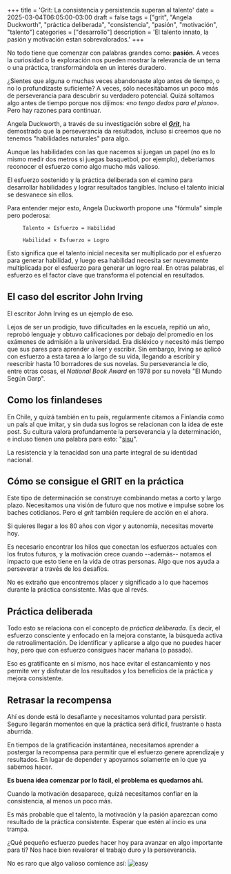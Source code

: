 +++
title = 'Grit: La consistencia y persistencia superan al talento'
date = 2025-03-04T06:05:00-03:00
draft = false
tags = ["grit", "Angela Duckworth", "práctica deliberada", "consistencia", "pasión", "motivación", "talento"]
categories = ["desarrollo"]
description = 'El talento innato, la pasión y motivación estan sobrevalorados.'
+++

No todo tiene que comenzar con palabras grandes como: **pasión**. A veces la curiosidad o la exploración nos pueden mostrar la relevancia de un tema o una práctica, transformándola en un interés duradero.

¿Sientes que alguna o muchas veces abandonaste algo antes de tiempo, o no lo profundizaste suficiente? A veces, sólo necesitábamos un poco más de perseverancia para descubrir su verdadero potencial. Quizá soltamos algo antes de tiempo porque nos dijimos: _«no tengo dedos para el piano»_. Pero hay razones para continuar.

Angela Duckworth, a través de su investigación sobre el **_[Grit](https://angeladuckworth.com/grit-book/)_**, ha demostrado que la perseverancia da resultados, incluso si creemos que no tenemos "habilidades naturales" para algo.

Aunque las habilidades con las que nacemos sí juegan un papel (no es lo mismo medir dos metros si juegas basquetbol, por ejemplo), deberíamos reconocer el esfuerzo como algo mucho más valioso.

El esfuerzo sostenido y la práctica deliberada son el camino para desarrollar habilidades y lograr resultados tangibles. Incluso el talento inicial se desvanece sin ellos.

Para entender mejor esto, Angela Duckworth propone una "fórmula" simple pero poderosa:

	     Talento × Esfuerzo = Habilidad
	
	     Habilidad × Esfuerzo = Logro

Esto significa que el talento inicial necesita ser multiplicado por el esfuerzo para generar habilidad, y luego esa habilidad necesita ser nuevamente multiplicada por el esfuerzo para generar un logro real. En otras palabras, el esfuerzo es el factor clave que transforma el potencial en resultados.

## El caso del escritor John Irving
El escritor John Irving es un ejemplo de eso.

Lejos de ser un prodigio, tuvo dificultades en la escuela, repitió un año, reprobó lenguaje y obtuvo calificaciones por debajo del promedio en los exámenes de admisión a la universidad. Era disléxico y necesitó más tiempo que sus pares para aprender a leer y escribir. Sin embargo, Irving se aplicó con esfuerzo a esta tarea a lo largo de su vida, llegando a escribir y reescribir hasta 10 borradores de sus novelas. Su perseverancia le dio, entre otras cosas, el *National Book Award* en 1978 por su novela "El Mundo Según Garp".

## Como los finlandeses
En Chile, y quizá también en tu país, regularmente citamos a Finlandia como un país al que imitar, y sin duda sus logros se relacionan con la idea de este post. Su cultura valora profundamente la perseverancia y la determinación, e incluso tienen una palabra para esto: "[sisu](https://es.wikipedia.org/wiki/Sisu)".

La resistencia y la tenacidad son una parte integral de su identidad nacional.

## Cómo se consigue el GRIT en la práctica
Este tipo de determinación se construye combinando metas a corto y largo plazo. Necesitamos una visión de futuro que nos motive e impulse sobre los baches cotidianos. Pero el *grit* también requiere de acción en el ahora.

Si quieres llegar a los 80 años con vigor y autonomía, necesitas moverte hoy.

Es necesario encontrar los hilos que conectan los esfuerzos actuales con los frutos futuros, y la motivación crece cuando --además-- notamos el impacto que esto tiene en la vida de otras personas. Algo que nos ayuda a perseverar a través de los desafíos.

No es extraño que encontremos placer y significado a lo que hacemos durante la práctica consistente. Más que al revés.

## Práctica deliberada
Todo esto se relaciona con el concepto de *práctica deliberada*. Es decir, el esfuerzo consciente y enfocado en la mejora constante, la búsqueda activa de retroalimentación. De identificar y aplicarse a algo que no puedes hacer hoy, pero que con esfuerzo consigues hacer mañana (o pasado).

Eso es gratificante en sí mismo, nos hace evitar el estancamiento y nos permite ver y disfrutar de los resultados y los beneficios de la práctica y mejora consistente.

## Retrasar la recompensa
Ahí es donde está lo desafiante y necesitamos voluntad para persistir. Seguro llegarán momentos en que la práctica será difícil, frustrante o hasta aburrida.

En tiempos de la gratificación instantánea, necesitamos aprender a postergar la recompensa para permitir que el esfuerzo genere aprendizaje y resultados. En lugar de depender y apoyarnos solamente en lo que ya sabemos hacer.

**Es buena idea comenzar por lo fácil, el problema es quedarnos ahí.**

Cuando la motivación desaparece, quizá necesitamos confiar en la consistencia, al menos un poco más.

Es más probable que el talento, la motivación y la pasión aparezcan como resultado de la práctica consistente. Esperar que estén al incio es una trampa.

¿Qué pequeño esfuerzo puedes hacer hoy para avanzar en algo importante para ti? Nos hace bien revalorar el trabajo duro y la perseverancia.

No es raro que algo valioso comience así:
![easy](/img/easy.jpg)